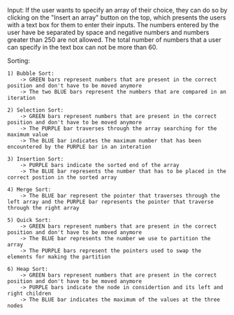 Input:
    If the user wants to specify an array of their choice, they can do so by clicking on the "Insert an array" button on the top, which presents the users with a text box for them to enter their inputs. 
    The numbers entered by the user have be separated by space and negative numbers and numbers greater than 250 are not allowed. The total number of numbers that a user can specify in the text box can not be more than 60.

Sorting:

    1) Bubble Sort:
        -> GREEN bars represent numbers that are present in the correct position and don't have to be moved anymore
        -> The two BLUE bars represent the numbers that are compared in an iteration
    
    2) Selection Sort:
        -> GREEN bars represent numbers that are present in the correct position and don't have to be moved anymore
        -> The PURPLE bar traverses through the array searching for the maximum value 
        -> The BLUE bar indicates the maximum number that has been encountered by the PURPLE bar in an interation
    
    3) Insertion Sort:
        -> PURPLE bars indicate the sorted end of the array
        -> The BLUE bar represents the number that has to be placed in the correct postion in the sorted array
    
    4) Merge Sort:
        -> The BLUE bar represent the pointer that traverses through the left array and the PURPLE bar represents the pointer that traverse through the right array
    
    5) Quick Sort:
        -> GREEN bars represent numbers that are present in the correct position and don't have to be moved anymore
        -> The BLUE bar represents the number we use to partition the array
        -> The PURPLE bars represent the pointers used to swap the elements for making the partition
    
    6) Heap Sort:
        -> GREEN bars represent numbers that are present in the correct position and don't have to be moved anymore
        -> PURPLE bars indicate the node in considertion and its left and right children
        -> The BLUE bar indicates the maximum of the values at the three nodes

